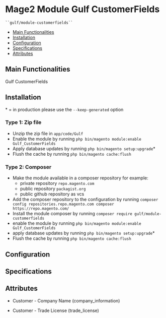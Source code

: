 # Mage2 Module Gulf CustomerFields

    ``gulf/module-customerfields``

 - [Main Functionalities](#markdown-header-main-functionalities)
 - [Installation](#markdown-header-installation)
 - [Configuration](#markdown-header-configuration)
 - [Specifications](#markdown-header-specifications)
 - [Attributes](#markdown-header-attributes)


## Main Functionalities
Gulf CustomerFields

## Installation
\* = in production please use the `--keep-generated` option

### Type 1: Zip file

 - Unzip the zip file in `app/code/Gulf`
 - Enable the module by running `php bin/magento module:enable Gulf_CustomerFields`
 - Apply database updates by running `php bin/magento setup:upgrade`\*
 - Flush the cache by running `php bin/magento cache:flush`

### Type 2: Composer

 - Make the module available in a composer repository for example:
    - private repository `repo.magento.com`
    - public repository `packagist.org`
    - public github repository as vcs
 - Add the composer repository to the configuration by running `composer config repositories.repo.magento.com composer https://repo.magento.com/`
 - Install the module composer by running `composer require gulf/module-customerfields`
 - enable the module by running `php bin/magento module:enable Gulf_CustomerFields`
 - apply database updates by running `php bin/magento setup:upgrade`\*
 - Flush the cache by running `php bin/magento cache:flush`


## Configuration




## Specifications




## Attributes

 - Customer - Company Name (company_information)

 - Customer - Trade License (trade_license)

